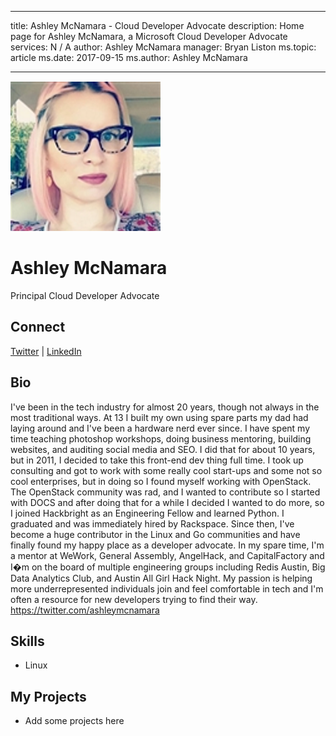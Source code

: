 ---
title: Ashley McNamara - Cloud Developer Advocate
description: Home page for Ashley McNamara, a Microsoft Cloud Developer Advocate
services: N / A
author: Ashley McNamara
manager: Bryan Liston
ms.topic: article
ms.date: 2017-09-15
ms.author: Ashley McNamara
-- -

![Image of Ashley McNamara](media/profiles/ashley-mcnamara.png)

# Ashley McNamara

Principal Cloud Developer Advocate

## Connect
[Twitter](https://twitter.com/ashleymcnamara) | [LinkedIn](https://linkedin.com/in/ashleymcnamara1)

## Bio

I've been in the tech industry for almost 20 years, though not always in the most traditional ways. 
At 13 I built my own using spare parts my dad had laying around and I've been a hardware nerd ever since. I have spent my time teaching photoshop workshops, doing business mentoring, building websites, and auditing social media and SEO. I did that for about 10 years, but in 2011, I decided to take this front-end dev thing full time. I took up consulting and got to work with some really cool start-ups and some not so cool enterprises, but in doing so I found myself working with OpenStack. The OpenStack community was rad, and I wanted to contribute so I started with DOCS and after doing that for a while I decided I wanted to do more, so I joined Hackbright as an Engineering Fellow and learned Python. I graduated and was immediately hired by Rackspace. Since then, I've become a huge contributor in the Linux and Go communities and have finally found my happy place as a developer advocate. 
In my spare time, I'm a mentor at WeWork, General Assembly, AngelHack, and CapitalFactory and I�m on the board of multiple engineering groups including Redis Austin, Big Data Analytics Club, and Austin All Girl Hack Night. My passion is helping more underrepresented individuals join and feel comfortable in tech and I'm often a resource for new developers trying to find their way.
https://twitter.com/ashleymcnamara

## Skills

* Linux


## My Projects

* Add some projects here
